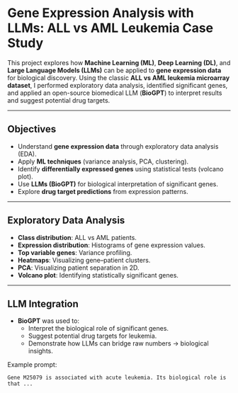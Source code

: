 # Gene Expression Analysis with LLMs: ALL vs AML Leukemia Case Study

This project explores how **Machine Learning (ML)**, **Deep Learning (DL)**, and **Large Language Models (LLMs)** can be applied to **gene expression data** for biological discovery. Using the classic **ALL vs AML leukemia microarray dataset**, I performed exploratory data analysis, identified significant genes, and applied an open-source biomedical LLM (**BioGPT**) to interpret results and suggest potential drug targets.  

---

## Objectives
- Understand **gene expression data** through exploratory data analysis (EDA).  
- Apply **ML techniques** (variance analysis, PCA, clustering).  
- Identify **differentially expressed genes** using statistical tests (volcano plot).  
- Use **LLMs (BioGPT)** for biological interpretation of significant genes.  
- Explore **drug target predictions** from expression patterns.  

---

## Exploratory Data Analysis
- **Class distribution**: ALL vs AML patients.  
- **Expression distribution**: Histograms of gene expression values.  
- **Top variable genes**: Variance profiling.  
- **Heatmaps**: Visualizing gene–patient clusters.  
- **PCA**: Visualizing patient separation in 2D.  
- **Volcano plot**: Identifying statistically significant genes.  

---

## LLM Integration
- **BioGPT** was used to:
  - Interpret the biological role of significant genes.  
  - Suggest potential drug targets for leukemia.  
  - Demonstrate how LLMs can bridge raw numbers → biological insights.  

Example prompt:
```text
Gene M25079 is associated with acute leukemia. Its biological role is that ...
